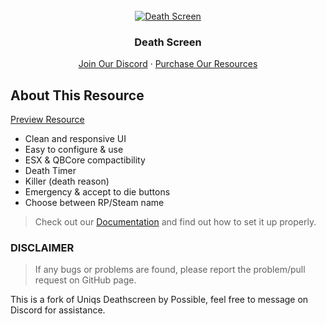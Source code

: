 <div id="top"></div>

<br />
<div align="center">
  <a href="https://uniq.tebex.io">
    <img src="https://i.imgur.com/tsFkqzD.png" alt="Death Screen">
  </a>

  <h3 align="center">Death Screen</h3>

  <p align="center">
    <a href="https://discord.gg/WRknrjMZAS">Join Our Discord</a>
    ·
    <a href="https://uniq.tebex.io">Purchase Our Resources</a>
  </p>
</div>

## About This Resource

<a href="https://i.imgur.com/DsEorEI.png">Preview Resource</a>

* Clean and responsive UI
* Easy to configure & use
* ESX & QBCore compactibility
* Death Timer
* Killer (death reason)
* Emergency & accept to die buttons
* Choose between RP/Steam name

> Check out our [Documentation](https://uniq-team.gitbook.io/documentation/free-resources/death-screen) and find out how to set it up properly.

### **DISCLAIMER**
> If any bugs or problems are found, please report the problem/pull request on GitHub page.


This is a fork of Uniqs Deathscreen by Possible, feel free to message on Discord for assistance.